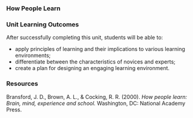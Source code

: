 ### How People Learn
### Unit Learning Outcomes
After successfully completing this unit, students will be able to:
* apply principles of learning and their implications to various learning environments;
* differentiate between the characteristics of novices and experts;
* create a plan for designing an engaging learning environment.

### Resources
Bransford, J. D., Brown, A. L., & Cocking, R. R. (2000). _How people learn: Brain, mind, experience and school._ Washington, DC: National Academy Press. 





